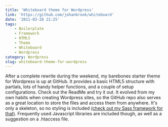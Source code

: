 ```yaml
---
title: 'Whiteboard theme for Wordpress'
link: 'https://github.com/johanbrook/whiteboard'
date: '2011-03-28 21:25'
tags:
    - Boilerplate
    - Framework
    - HTML5
    - Theme
    - Whiteboard
    - Wordpress
category: Wordpress
slug: whiteboard-theme-for-wordpress
---
```


After a complete rewrite during the weekend, my barebones starter theme for Wordpress is up at GitHub. It provides a basic HTML5 structure with partials, lots of handy helper functions, and a couple of setup configurations. Check out the ReadMe and try it out. It evolved from my own habits when creating Wordpress sites, so the GitHub repo also serves as a great location to store the files and access them from anywhere. It's only a skeleton, so no styling is included [(check out my Sass framework for that)](https://github.com/johanbrook/dyluni). Frequently used Javascript libraries are included though, as well as a suggestion on a .htaccess file.
